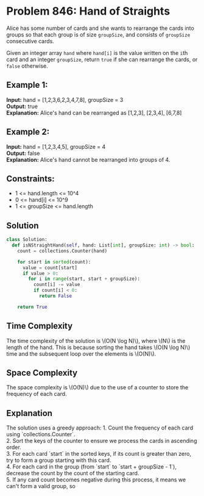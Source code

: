 # Problem 846: Hand of Straights

Alice has some number of cards and she wants to rearrange the cards into groups so that each group is of size `groupSize`, and consists of `groupSize` consecutive cards.<BR>

Given an integer array `hand` where `hand[i]` is the value written on the `i`th card and an integer `groupSize`, return `true` if she can rearrange the cards, or `false` otherwise.<BR>

## Example 1:
**Input:** hand = [1,2,3,6,2,3,4,7,8], groupSize = 3  
**Output:** true  
**Explanation:** Alice's hand can be rearranged as [1,2,3], [2,3,4], [6,7,8]

## Example 2:
**Input:** hand = [1,2,3,4,5], groupSize = 4  
**Output:** false  
**Explanation:** Alice's hand cannot be rearranged into groups of 4.

## Constraints:
- 1 <= hand.length <= 10^4
- 0 <= hand[i] <= 10^9
- 1 <= groupSize <= hand.length

## Solution

```python
class Solution:
  def isNStraightHand(self, hand: List[int], groupSize: int) -> bool:
    count = collections.Counter(hand)

    for start in sorted(count):
      value = count[start]
      if value > 0:
        for i in range(start, start + groupSize):
          count[i] -= value
          if count[i] < 0:
            return False

    return True
```
<h2>Time Complexity</h2>
The time complexity of the solution is \(O(N \log N)\), where \(N\) is the length of the hand. This is because sorting the hand takes \(O(N \log N)\) time and the subsequent loop over the elements is \(O(N)\).<BR>
<h2>Space Complexity</h2>
The space complexity is \(O(N)\) due to the use of a counter to store the frequency of each card.<BR>
<h2>Explanation</h2>
The solution uses a greedy approach:
1. Count the frequency of each card using `collections.Counter`.<BR>
2. Sort the keys of the counter to ensure we process the cards in ascending order.<BR>
3. For each card `start` in the sorted keys, if its count is greater than zero, try to form a group starting with this card.<BR>
4. For each card in the group (from `start` to `start + groupSize - 1`), decrease the count by the count of the starting card.<BR>
5. If any card count becomes negative during this process, it means we can't form a valid group, so<BR>